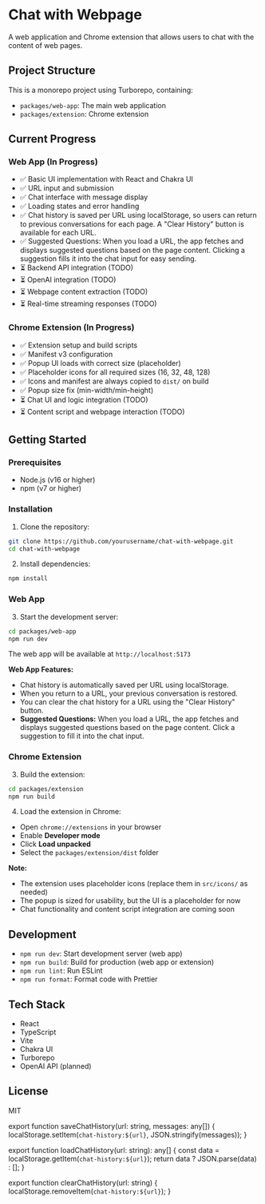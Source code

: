 # Chat with Webpage

A web application and Chrome extension that allows users to chat with the content of web pages.

## Project Structure

This is a monorepo project using Turborepo, containing:
- `packages/web-app`: The main web application
- `packages/extension`: Chrome extension

## Current Progress

### Web App (In Progress)
- ✅ Basic UI implementation with React and Chakra UI
- ✅ URL input and submission
- ✅ Chat interface with message display
- ✅ Loading states and error handling
- ✅ Chat history is saved per URL using localStorage, so users can return to previous conversations for each page. A "Clear History" button is available for each URL.
- ✅ Suggested Questions: When you load a URL, the app fetches and displays suggested questions based on the page content. Clicking a suggestion fills it into the chat input for easy sending.
- ⏳ Backend API integration (TODO)
- ⏳ OpenAI integration (TODO)
- ⏳ Webpage content extraction (TODO)
- ⏳ Real-time streaming responses (TODO)

### Chrome Extension (In Progress)
- ✅ Extension setup and build scripts
- ✅ Manifest v3 configuration
- ✅ Popup UI loads with correct size (placeholder)
- ✅ Placeholder icons for all required sizes (16, 32, 48, 128)
- ✅ Icons and manifest are always copied to `dist/` on build
- ✅ Popup size fix (min-width/min-height)
- ⏳ Chat UI and logic integration (TODO)
- ⏳ Content script and webpage interaction (TODO)

## Getting Started

### Prerequisites
- Node.js (v16 or higher)
- npm (v7 or higher)

### Installation

1. Clone the repository:
```bash
git clone https://github.com/yourusername/chat-with-webpage.git
cd chat-with-webpage
```

2. Install dependencies:
```bash
npm install
```

### Web App

3. Start the development server:
```bash
cd packages/web-app
npm run dev
```
The web app will be available at `http://localhost:5173`

**Web App Features:**
- Chat history is automatically saved per URL using localStorage.
- When you return to a URL, your previous conversation is restored.
- You can clear the chat history for a URL using the "Clear History" button.
- **Suggested Questions:** When you load a URL, the app fetches and displays suggested questions based on the page content. Click a suggestion to fill it into the chat input.

### Chrome Extension

3. Build the extension:
```bash
cd packages/extension
npm run build
```

4. Load the extension in Chrome:
- Open `chrome://extensions` in your browser
- Enable **Developer mode**
- Click **Load unpacked**
- Select the `packages/extension/dist` folder

**Note:**
- The extension uses placeholder icons (replace them in `src/icons/` as needed)
- The popup is sized for usability, but the UI is a placeholder for now
- Chat functionality and content script integration are coming soon

## Development

- `npm run dev`: Start development server (web app)
- `npm run build`: Build for production (web app or extension)
- `npm run lint`: Run ESLint
- `npm run format`: Format code with Prettier

## Tech Stack

- React
- TypeScript
- Vite
- Chakra UI
- Turborepo
- OpenAI API (planned)

## License

MIT 

export function saveChatHistory(url: string, messages: any[]) {
  localStorage.setItem(`chat-history:${url}`, JSON.stringify(messages));
}

export function loadChatHistory(url: string): any[] {
  const data = localStorage.getItem(`chat-history:${url}`);
  return data ? JSON.parse(data) : [];
}

export function clearChatHistory(url: string) {
  localStorage.removeItem(`chat-history:${url}`);
} 